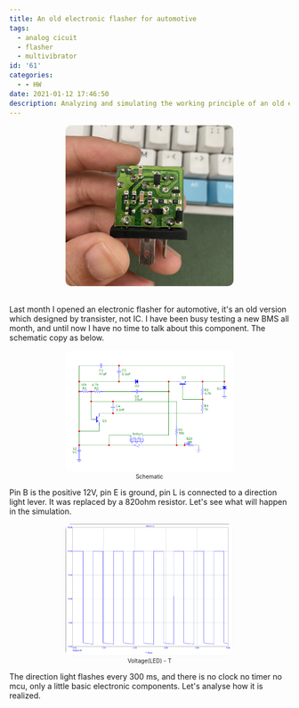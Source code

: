 ```yaml
---
title: An old electronic flasher for automotive
tags:
  - analog cicuit
  - flasher
  - multivibrator
id: '61'
categories:
  - - HW
date: 2021-01-12 17:46:50
description: Analyzing and simulating the working principle of an old electronic flasher. This flasher control unit is used to control the position, direction and emergnecy lights flashing on vehicle. 
---
```


<style>
  .box {width:60%; text-align:center; font-size:10px; margin:0 auto;}
  .box img {border-radius: 10px;}
</style>

<div class="box">
  <img src="https://raw.githubusercontent.com/CarloHan/pic-blog/master/pictures/an%20old%20flasher.jpeg" alt="electric flasher"/>
</div>
<br />

Last month I opened an electronic flasher for automotive, it's an old version which designed by transister, not IC. I have been busy testing a new BMS all month, and until now I have no time to talk about this component. The schematic copy as below.

<div class="box">
  <img src="https://raw.githubusercontent.com/CarloHan/pic-blog/master/pictures/flasher%20schematic.png" alt="schematic" />
  Schematic
</div>

Pin B is the positive 12V, pin E is ground, pin L is connected to a direction light lever. It was replaced by a 820ohm resistor. Let's see what will happen in the simulation.

<div class="box">
  <img src="https://raw.githubusercontent.com/CarloHan/pic-blog/master/pictures/flasher%20simulate.png" alt="simulation" />
  Voltage(LED) - T
</div>

The direction light flashes every 300 ms, and there is no clock no timer no mcu, only a little basic electronic components. Let's analyse how it is realized.
